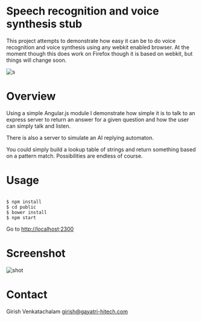 Speech recognition and voice synthesis stub
===========================================

This project attempts to demonstrate how easy it can be 
 to do voice recognition and voice synthesis using any webkit
enabled browser. At the moment though this does work on Firefox
though it is based on webkit, but things will change soon.

![s](https://cloud.githubusercontent.com/assets/6890469/23994936/2abebf1a-0a6d-11e7-9866-9620e9f0d89b.jpg)

Overview
========

Using a simple Angular.js module I demonstrate how 
 simple it is to talk to an express server to return
 an answer for a given question and how the user
 can simply talk and listen.

There is also a server  to simulate an AI replying automaton.

You could simply build a lookup table of strings and return something
based on a pattern match. Possibilities are endless of course.

Usage
========

```

$ npm install
$ cd public
$ bower install
$ npm start

```

Go to [http://localhost;2300](http://localhost:2300/)


Screenshot
========
![shot](https://cloud.githubusercontent.com/assets/6890469/24097997/67dee8f6-0d8e-11e7-81bc-4e5c166c8429.png)


Contact
=======

Girish Venkatachalam <girish@gayatri-hitech.com>
